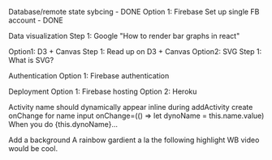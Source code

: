 
Database/remote state sybcing - DONE
  Option 1: Firebase
    Set up single FB account - DONE

Data visualization
  Step 1: Google "How to render bar graphs in react"

  Option1: D3 + Canvas
    Step 1: Read up on D3 + Canvas
  Option2: SVG
    Step 1: What is SVG?

Authentication
  Option 1: Firebase authentication

Deployment
  Option 1: Firebase hosting
  Option 2: Heroku

Activity name should dynamically appear inline during addActivity
  create onChange for name input
    onChange=(() => let dynoName = this.name.value)
  When you do {this.dynoName}...

Add a background
  A rainbow gardient a la the following highlight WB video would be cool.
